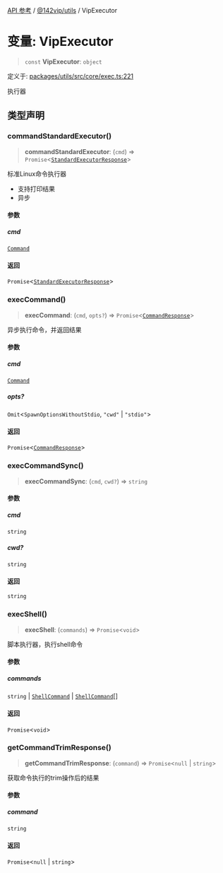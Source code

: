 [API 参考](../../../index.md) / [@142vip/utils](../index.md) / VipExecutor

# 变量: VipExecutor

> `const` **VipExecutor**: `object`

定义于: [packages/utils/src/core/exec.ts:221](https://github.com/142vip/core-x/blob/d59cdcda9f62fc93dcb0efb54c66772997c75711/packages/utils/src/core/exec.ts#L221)

执行器

## 类型声明

### commandStandardExecutor()

> **commandStandardExecutor**: (`cmd`) => `Promise`\<[`StandardExecutorResponse`](../interfaces/StandardExecutorResponse.md)\>

标准Linux命令执行器
- 支持打印结果
- 异步

#### 参数

##### cmd

[`Command`](../type-aliases/Command.md)

#### 返回

`Promise`\<[`StandardExecutorResponse`](../interfaces/StandardExecutorResponse.md)\>

### execCommand()

> **execCommand**: (`cmd`, `opts?`) => `Promise`\<[`CommandResponse`](../interfaces/CommandResponse.md)\>

异步执行命令，并返回结果

#### 参数

##### cmd

[`Command`](../type-aliases/Command.md)

##### opts?

`Omit`\<`SpawnOptionsWithoutStdio`, `"cwd"` \| `"stdio"`\>

#### 返回

`Promise`\<[`CommandResponse`](../interfaces/CommandResponse.md)\>

### execCommandSync()

> **execCommandSync**: (`cmd`, `cwd?`) => `string`

#### 参数

##### cmd

`string`

##### cwd?

`string`

#### 返回

`string`

### execShell()

> **execShell**: (`commands`) => `Promise`\<`void`\>

脚本执行器，执行shell命令

#### 参数

##### commands

`string` | [`ShellCommand`](../interfaces/ShellCommand.md) | [`ShellCommand`](../interfaces/ShellCommand.md)[]

#### 返回

`Promise`\<`void`\>

### getCommandTrimResponse()

> **getCommandTrimResponse**: (`command`) => `Promise`\<`null` \| `string`\>

获取命令执行的trim操作后的结果

#### 参数

##### command

`string`

#### 返回

`Promise`\<`null` \| `string`\>

